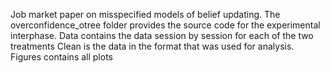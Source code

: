 Job market paper on misspecified models of belief updating. 
The overconfidence_otree folder provides the source code for the experimental interphase.
Data contains the data session by session for each of the two treatments
Clean is the data in the format that was used for analysis.
Figures contains all plots
